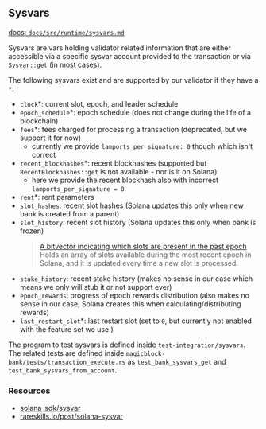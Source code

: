 ## Sysvars

[docs: `docs/src/runtime/sysvars.md`](https://docs.solanalabs.com/runtime/sysvars)

Sysvars are vars holding validator related information that are either accessible via a
specific sysvar account provided to the transaction or via `Sysvar::get` (in most cases).

The following sysvars exist and are supported by our validator if they have a `*`:

- `clock`*: current slot, epoch, and leader schedule
- `epoch_schedule`*: epoch schedule (does not change during the life of a blockchain)
- `fees`*: fees charged for processing a transaction (deprecated, but we support it for now)
  - currently we provide `lamports_per_signature: 0` though which isn't correct
- `recent_blockhashes`*: recent blockhashes (supported but `RecentBlockhashes::get` is not available - nor is it on Solana)
  - here we provide the recent blockhash also with incorrect `lamports_per_signature = 0`
- `rent`*: rent parameters
- `slot_hashes`: recent slot hashes (Solana updates this only when new bank is created from a parent)
- `slot_history`: recent slot history (Solana updates this only when bank is frozen)
  > [A bitvector indicating which slots are present in the past epoch](https://docs.rs/solana-sdk/latest/solana_sdk/sysvar/slot_history/struct.SlotHistory.html)
  > Holds an array of slots available during the most recent epoch in Solana, and it is updated every time a new slot is processed.
- `stake_history`: recent stake history (makes no sense in our case which means we only will stub it or not support ever)
- `epoch_rewards`: progress of epoch rewards distribution (also makes no sense in our case, Solana creates this when calculating/distributing rewards)
- `last_restart_slot`*: last restart slot (set to `0`, but currently not enabled with the feature set we use )

The program to test sysvars is defined inside `test-integration/sysvars`.
The related tests are defined inside `magicblock-bank/tests/transaction_execute.rs` as
`test_bank_sysvars_get` and `test_bank_sysvars_from_account`.

### Resources

- [solana_sdk/sysvar](https://docs.rs/solana-sdk/latest/solana_sdk/sysvar/index.html)
- [rareskills.io/post/solana-sysvar](https://www.rareskills.io/post/solana-sysvar)
